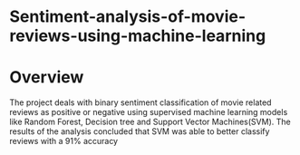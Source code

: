 # Sentiment-analysis-of-movie-reviews-using-machine-learning

# Overview
The project deals with binary sentiment classification of movie related reviews as positive or negative using supervised machine learning models like Random Forest, Decision tree and Support Vector Machines(SVM). The results of the analysis concluded that SVM was able to better classify reviews with a 91% accuracy
